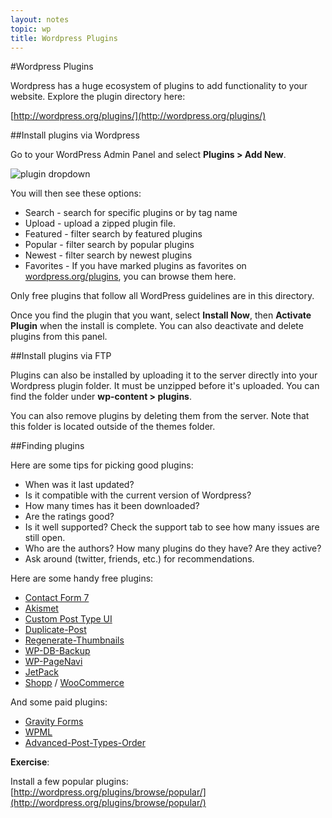 ```yaml
---
layout: notes
topic: wp
title: Wordpress Plugins
---
```


#Wordpress Plugins

Wordpress has a huge ecosystem of plugins to add functionality to your website. Explore the plugin directory here:

[http://wordpress.org/plugins/](http://wordpress.org/plugins/)

##Install plugins via Wordpress

Go to your WordPress Admin Panel and select **Plugins > Add New**.

![plugin dropdown](http://cl.ly/UIrx/plugins-dd.jpg)

You will then see these options:

* Search - search for specific plugins or by tag name
* Upload - upload a zipped plugin file.
* Featured - filter search by featured plugins
* Popular - filter search by popular plugins
* Newest - filter search by newest plugins
* Favorites - If you have marked plugins as favorites on [wordpress.org/plugins](https://wordpress.org/plugins/), you can browse them here.

Only free plugins that follow all WordPress guidelines are in this directory.

Once you find the plugin that you want, select **Install Now**, then **Activate Plugin** when the install is complete. You can also deactivate and delete plugins from this panel.

##Install plugins via FTP

Plugins can also be installed by uploading it to the server directly into your Wordpress plugin folder.  It must be unzipped before it's uploaded. You can find the folder under **wp-content > plugins**.

You can also remove plugins by deleting them from the server.
Note that this folder is located outside of the themes folder.


##Finding plugins

Here are some tips for picking good plugins:

* When was it last updated?
* Is it compatible with the current version of Wordpress?
* How many times has it been downloaded?
* Are the ratings good?
* Is it well supported? Check the support tab to see how many issues are still open.
* Who are the authors? How many plugins do they have? Are they active?
* Ask around (twitter, friends, etc.) for recommendations.


Here are some handy free plugins:

* [Contact Form 7](http://wordpress.org/plugins/contact-form-7/)
* [Akismet](http://wordpress.org/plugins/akismet/)
* [Custom Post Type UI](http://wordpress.org/plugins/custom-post-type-ui/)
* [Duplicate-Post](http://wordpress.org/plugins/duplicate-post/)
* [Regenerate-Thumbnails](http://wordpress.org/plugins/regenerate-thumbnails/)
* [WP-DB-Backup](WP-DB-Backup)
* [WP-PageNavi](http://wordpress.org/plugins/wp-pagenavi/)
* [JetPack](http://wordpress.org/plugins/jetpack/)
* [Shopp](https://wordpress.org/plugins/shopp/) / [WooCommerce](http://www.woothemes.com/woocommerce/)
 
And some paid plugins:

* [Gravity Forms](http://www.gravityforms.com/)
* [WPML](http://wpml.org/)
* [Advanced-Post-Types-Order](http://www.nsp-code.com/premium-plugins/wordpress-plugins/advanced-post-types-order/)

**Exercise**:

Install a few popular plugins:  
[http://wordpress.org/plugins/browse/popular/](http://wordpress.org/plugins/browse/popular/)







